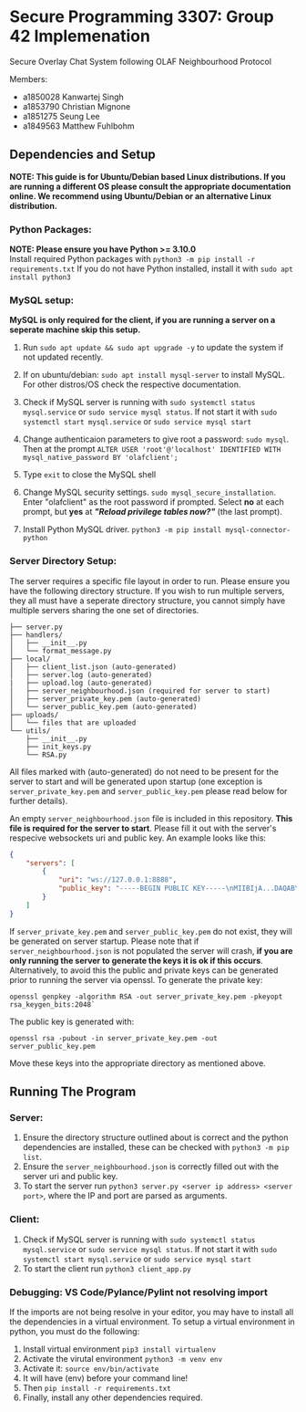 # Secure Programming 3307: Group 42 Implemenation
Secure Overlay Chat System following OLAF Neighbourhood Protocol

Members: 
- a1850028 Kanwartej Singh
- a1853790 Christian Mignone
- a1851275 Seung Lee
- a1849563 Matthew Fuhlbohm

## Dependencies and Setup
**NOTE: This guide is for Ubuntu/Debian based Linux distributions. If you are running a different OS please consult the appropriate documentation online. We recommend using Ubuntu/Debian or an alternative Linux distribution.**
### Python Packages:
**NOTE: Please ensure you have Python >= 3.10.0**\
Install required Python packages with `python3 -m pip install -r requirements.txt`
If you do not have Python installed, install it with `sudo apt install python3`

### MySQL setup:

**MySQL is only required for the client, if you are running a server on a seperate machine skip this setup.**

1. Run `sudo apt update && sudo apt upgrade -y` to update the system if not updated recently. 

2. If on ubuntu/debian:
`sudo apt install mysql-server` to install MySQL. For other distros/OS check the respective documentation.

3. Check if MySQL server is running with `sudo systemctl status mysql.service` or `sudo service mysql status`. If not start it with `sudo systemctl start mysql.service` or `sudo service mysql start`

4. Change authenticaion parameters to give root a password: `sudo mysql`. Then at the prompt `ALTER USER 'root'@'localhost' IDENTIFIED WITH mysql_native_password BY 'olafclient';`

5. Type `exit` to close the MySQL shell

6. Change MySQL security settings. `sudo mysql_secure_installation`. Enter "olafclient" as the root password if prompted. Select **no** at each prompt, but **yes** at ***"Reload privilege tables now?"*** (the last prompt).

7. Install Python MySQL driver. `python3 -m pip install mysql-connector-python`

### Server Directory Setup:

The server requires a specific file layout in order to run. Please ensure you have the following directory structure. If you wish to run multiple servers, they all must have a seperate directory structure, you cannot simply have multiple servers sharing the one set of directories. 
```
├── server.py
├── handlers/
│   ├── __init__.py
│   └── format_message.py
├── local/
│   ├── client_list.json (auto-generated)
│   ├── server.log (auto-generated)
|   ├── upload.log (auto-generated)
│   ├── server_neighbourhood.json (required for server to start)
│   ├── server_private_key.pem (auto-generated)
│   └── server_public_key.pem (auto-generated)
├── uploads/
│   └── files that are uploaded
└── utils/
    ├── __init__.py
    ├── init_keys.py
    └── RSA.py
```
All files marked with (auto-generated) do not need to be present for the server to start and will be generated upon startup (one exception is `server_private_key.pem` and `server_public_key.pem` please read below for further details).

An empty `server_neighbourhood.json` file is included in this repository. **This file is required for the server to start**. Please fill it out with the server's respecive websockets uri and public key. An example looks like this:
```json
{
    "servers": [
        {
            "uri": "ws://127.0.0.1:8888",
            "public_key": "-----BEGIN PUBLIC KEY-----\nMIIBIjA...DAQAB\n-----END PUBLIC KEY-----"
        }
    ]
}
```
If `server_private_key.pem` and `server_public_key.pem` do not exist, they will be generated on server startup. Please note that if `server_neighbourhood.json` is not populated the server will crash, **if you are only running the server to generate the keys it is ok if this occurs**. Alternatively, to avoid this the public and private keys can be generated prior to running the server via openssl. To generate the private key: 
```
openssl genpkey -algorithm RSA -out server_private_key.pem -pkeyopt rsa_keygen_bits:2048`
```
The public key is generated with:
```
openssl rsa -pubout -in server_private_key.pem -out server_public_key.pem
```
Move these keys into the appropriate directory as mentioned above.

## Running The Program

### Server:
1. Ensure the directory structure outlined about is correct and the python dependencies are installed, these can be checked with `python3 -m pip list`.
2. Ensure the `server_neighbourhood.json` is correctly filled out with the server uri and public key.
3. To start the server run `python3 server.py <server ip address> <server port>`, where the IP and port are parsed as arguments.

### Client:
1. Check if MySQL server is running with `sudo systemctl status mysql.service` or `sudo service mysql status`. If not start it with `sudo systemctl start mysql.service` or `sudo service mysql start`
2. To start the client run `python3 client_app.py`

### Debugging: VS Code/Pylance/Pylint not resolving import
If the imports are not being resolve in your editor, you may have to install all the dependencies in a virtual environment. To setup a virtual environment in python, you must do the following:
1. Install virtual environment `pip3 install virtualenv`
2. Activate the virutal environment `python3 -m venv env`
3. Activate it: `source env/bin/activate`
4. It will have (env) before your command line!
5. Then `pip install -r requirements.txt`
6. Finally, install any other dependencies required.

